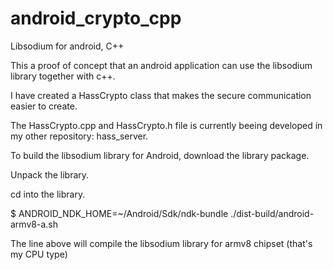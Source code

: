 # android_crypto_cpp
Libsodium for android, C++


This a proof of concept that an android application can use the libsodium library together with c++.

I have created a HassCrypto class that makes the secure communication easier to create.

The HassCrypto.cpp and HassCrypto.h file is currently beeing developed in my other repository: hass_server.


To build the libsodium library for Android, download the library package.

Unpack the library.

cd into the library.

$ ANDROID_NDK_HOME=~/Android/Sdk/ndk-bundle ./dist-build/android-armv8-a.sh

The line above will compile the libsodium library for armv8 chipset (that's my CPU type)

